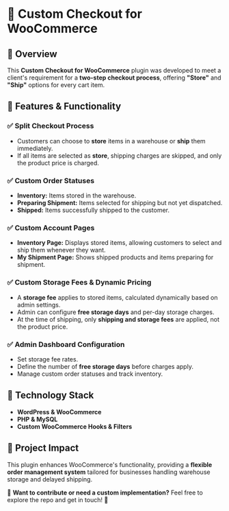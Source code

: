 # 🛒 Custom Checkout for WooCommerce

## 📌 Overview
This **Custom Checkout for WooCommerce** plugin was developed to meet a client's requirement for a **two-step checkout process**, offering **"Store"** and **"Ship"** options for every cart item.

## 🔹 Features & Functionality

### ✅ Split Checkout Process
- Customers can choose to **store** items in a warehouse or **ship** them immediately.
- If all items are selected as **store**, shipping charges are skipped, and only the product price is charged.

### ✅ Custom Order Statuses
- **Inventory:** Items stored in the warehouse.
- **Preparing Shipment:** Items selected for shipping but not yet dispatched.
- **Shipped:** Items successfully shipped to the customer.

### ✅ Custom Account Pages
- **Inventory Page:** Displays stored items, allowing customers to select and ship them whenever they want.
- **My Shipment Page:** Shows shipped products and items preparing for shipment.

### ✅ Custom Storage Fees & Dynamic Pricing
- A **storage fee** applies to stored items, calculated dynamically based on admin settings.
- Admin can configure **free storage days** and per-day storage charges.
- At the time of shipping, only **shipping and storage fees** are applied, not the product price.

### ✅ Admin Dashboard Configuration
- Set storage fee rates.
- Define the number of **free storage days** before charges apply.
- Manage custom order statuses and track inventory.

## 🔧 Technology Stack
- **WordPress & WooCommerce**
- **PHP & MySQL**
- **Custom WooCommerce Hooks & Filters**

## 🚀 Project Impact
This plugin enhances WooCommerce's functionality, providing a **flexible order management system** tailored for businesses handling warehouse storage and delayed shipping.

📌 **Want to contribute or need a custom implementation?** Feel free to explore the repo and get in touch! 🚀
